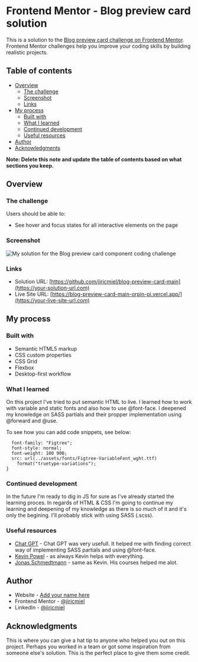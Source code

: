 # Frontend Mentor - Blog preview card solution

This is a solution to the [Blog preview card challenge on Frontend Mentor](https://www.frontendmentor.io/challenges/blog-preview-card-ckPaj01IcS). Frontend Mentor challenges help you improve your coding skills by building realistic projects.

## Table of contents

- [Overview](#overview)
  - [The challenge](#the-challenge)
  - [Screenshot](#screenshot)
  - [Links](#links)
- [My process](#my-process)
  - [Built with](#built-with)
  - [What I learned](#what-i-learned)
  - [Continued development](#continued-development)
  - [Useful resources](#useful-resources)
- [Author](#author)
- [Acknowledgments](#acknowledgments)

**Note: Delete this note and update the table of contents based on what sections you keep.**

## Overview

### The challenge

Users should be able to:

- See hover and focus states for all interactive elements on the page

### Screenshot

![My solution for the Blog preview card component coding challenge](../images/screenshot.jpg)

### Links

- Solution URL: [https://github.com/jiricmiel/blog-preview-card-main](https://your-solution-url.com)
- Live Site URL: [https://blog-preview-card-main-orpin-pi.vercel.app/](https://your-live-site-url.com)

## My process

### Built with

- Semantic HTML5 markup
- CSS custom properties
- CSS Grid
- Flexbox
- Desktop-first workflow

### What I learned

On this project I've tried to put semantic HTML to live.
I learned how to work with variable and static fonts and also how to use @font-face.
I deepened my knowledge on SASS partials and their propper implementation using @forward and @use.

To see how you can add code snippets, see below:

```@font-face {
  font-family: "Figtree";
  font-style: normal;
  font-weight: 100 900;
  src: url(../assets/fonts/Figtree-VariableFont_wght.ttf)
    format("truetype-variations");
}
```

### Continued development

In the future I'm ready to dig in JS for sure as I've already started the learning proces.
In regards of HTML & CSS I'm going to continue my learning and deepening of my knowledge as there is so much of it and it's only the begining.
I'll probably stick with using SASS (.scss).

### Useful resources

- [Chat GPT](https://chatgpt.com/) - Chat GPT was very usefull. It helped me with finding correct way of implementing SASS partials and using @font-face.
- [Kevin Powel](https://github.com/kevin-powell) - as always Kevin helps with everything.
- [Jonas Schmedtmann](https://github.com/jonasschmedtmann) - same as Kevin. His courses helped me alot.

## Author

- Website - [Add your name here](https://www.your-site.com)
- Frontend Mentor - [@jiricmiel](https://www.frontendmentor.io/profile/jiricmiel)
- LinkedIn - [@jiricmiel](https://www.linkedin.com/in/jiricmiel)

## Acknowledgments

This is where you can give a hat tip to anyone who helped you out on this project. Perhaps you worked in a team or got some inspiration from someone else's solution. This is the perfect place to give them some credit.
